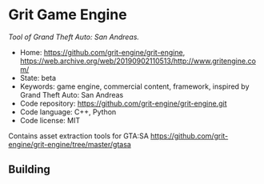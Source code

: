 # Grit Game Engine

_Tool of Grand Theft Auto: San Andreas._

- Home: https://github.com/grit-engine/grit-engine, https://web.archive.org/web/20190902110513/http://www.gritengine.com/
- State: beta
- Keywords: game engine, commercial content, framework, inspired by Grand Theft Auto: San Andreas
- Code repository: https://github.com/grit-engine/grit-engine.git
- Code language: C++, Python
- Code license: MIT

Contains asset extraction tools for GTA:SA https://github.com/grit-engine/grit-engine/tree/master/gtasa

## Building
